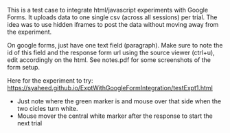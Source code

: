 This is a test case to integrate html/javascript experiments with Google Forms. It uploads data to one single csv (across all sessions) per trial. The idea was to use hidden iframes to post the data without moving away from the experiment.

On google forms, just have one text field (paragraph). Make sure to note the id of this field and the response form url using the source viewer (ctrl+u), edit accordingly on the html. See notes.pdf for some screenshots of the form setup.

Here for the experiment to try: https://syaheed.github.io/ExptWithGoogleFormIntegration/testExpt1.html
* Just note where the green marker is and mouse over that side when the two cicles turn white.
* Mouse mover the central white marker after the response to start the next trial
